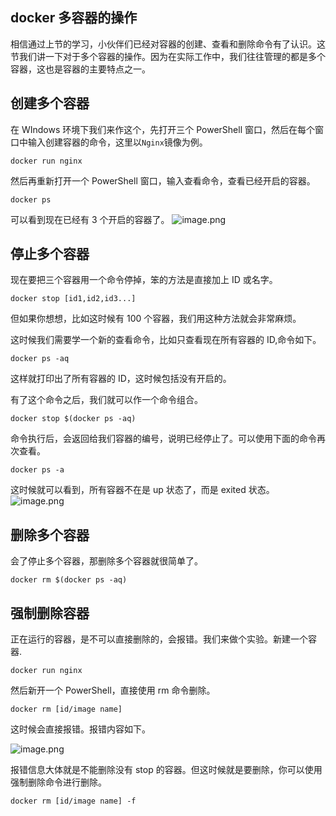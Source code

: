 ## docker 多容器的操作

相信通过上节的学习，小伙伴们已经对容器的创建、查看和删除命令有了认识。这节我们讲一下对于多个容器的操作。因为在实际工作中，我们往往管理的都是多个容器，这也是容器的主要特点之一。

## 创建多个容器

在 WIndows 环境下我们来作这个，先打开三个 PowerShell 窗口，然后在每个窗口中输入创建容器的命令，这里以`Nginx`镜像为例。

```shell
docker run nginx
```

然后再重新打开一个 PowerShell 窗口，输入查看命令，查看已经开启的容器。

```shell
docker ps
```

可以看到现在已经有 3 个开启的容器了。
![image.png](https://img14.360buyimg.com/ddimg/jfs/t1/179909/8/19134/22105/61172a28E58abc18b/10279adedd92daca.png)

## 停止多个容器

现在要把三个容器用一个命令停掉，笨的方法是直接加上 ID 或名字。

```shell
docker stop [id1,id2,id3...]
```

但如果你想想，比如这时候有 100 个容器，我们用这种方法就会非常麻烦。

这时候我们需要学一个新的查看命令，比如只查看现在所有容器的 ID,命令如下。

```shell
docker ps -aq
```

这样就打印出了所有容器的 ID，这时候包括没有开启的。

有了这个命令之后，我们就可以作一个命令组合。

```shell
docker stop $(docker ps -aq)
```

命令执行后，会返回给我们容器的编号，说明已经停止了。可以使用下面的命令再次查看。

```shell
docker ps -a
```

这时候就可以看到，所有容器不在是 up 状态了，而是 exited 状态。
![image.png](https://img14.360buyimg.com/ddimg/jfs/t1/183160/20/19206/22971/61172ae8E9b5fd778/b29295ffe1b27cfa.png)

## 删除多个容器

会了停止多个容器，那删除多个容器就很简单了。

```shell
docker rm $(docker ps -aq)
```

## 强制删除容器

正在运行的容器，是不可以直接删除的，会报错。我们来做个实验。新建一个容器.

```shell
docker run nginx
```

然后新开一个 PowerShell，直接使用 rm 命令删除。

```shell
docker rm [id/image name]
```

这时候会直接报错。报错内容如下。

![image.png](https://img13.360buyimg.com/ddimg/jfs/t1/187494/20/18428/25563/61172b94E28309dc2/e69f284260659383.png)

报错信息大体就是不能删除没有 stop 的容器。但这时候就是要删除，你可以使用强制删除命令进行删除。

```shell
docker rm [id/image name] -f
```
